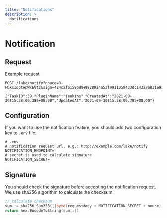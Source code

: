 ```yaml
---
title: "Notifications"
description: >
  Notifications
---
```


# Notification

## Request
Example request
```
POST /lake/notify?nouce=3-FDXxIootApWxEVtz&sign=424c2f6159bd9e9828924a53f9911059433dc14328a031e91f9802f062b495d5

{"TaskID":39,"PluginName":"jenkins","CreatedAt":"2021-09-30T15:28:00.389+08:00","UpdatedAt":"2021-09-30T15:28:00.785+08:00"}
```

## Configuration
If you want to use the notification feature, you should add two configuration key to `.env` file.
```shell
# .env
# notification request url, e.g.: http://example.com/lake/notify
NOTIFICATION_ENDPOINT=
# secret is used to calculate signature
NOTIFICATION_SECRET=
```

## Signature
You should check the signature before accepting the notification request. We use sha256 algorithm to calculate the checksum.
```go
// calculate checksum
sum := sha256.Sum256([]byte(requestBody + NOTIFICATION_SECRET + nouce))
return hex.EncodeToString(sum[:])
```
